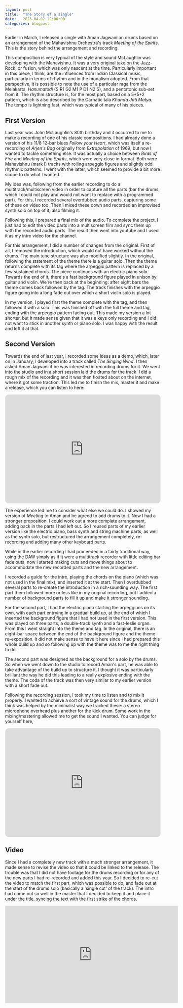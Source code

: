 ```yaml
---
layout: post
title:  "The Story of a single"
date:   2023-04-02 12:00:00
categories: blogpost
---
```


Earlier in March, I released a single with Aman Jagwani on drums based
on an arrangement of the Mahavishnu Orchestra's track *Meeting of the
Spirits*. This is the story behind the arrangement and recording.

This composition is very typical of the style and sound
McLaughlin was developing with the Mahavishnu. It was a very original
take on the Jazz-Rock, or fusion, which was only nascent at the time.
Particularly important in this piece, I think, are the influences from
Indian Classical music, particularly in terms of rhythm and in the
modalism adopted. From that perspective, it is possible to note the
use of a particular raga from the Melakarta, *Hanumatodi* (S R1 G2 M1 P
D1 N2 S), and a pentatonic sub-set from it. The rhythm structure is,
for the most part, based on a 5+5+2 pattern, which is also described
by the Carnatic tala *Khanda Jati Matya*. The tempo is lightning fast,
which was typical of many of his pieces.


First Version
------

Last year was John McLaughlin's 80th birthday and it occurred to me to
make a recording of one of his classic compositions. I had already
done a version of his 11/8 12-bar blues *Follow your Heart*, which was
itself a re-recording of *Arjen's Bag* originally from *Extrapolation*
of 1969, but now I wanted to tackle something else. It was actually a
choice between *Birds of Fire* and *Meeting of the Spirits*, which
were very close in format. Both were Mahavishnu (mark I) tracks with
rolling arpeggio figures and slightly odd rhythmic patterns. I went
with the latter, which seemed to provide a bit more scope to do what I
wanted.

My idea was, following from the earlier recording to do a
multitrack/multiscreen video in order to capture all the parts (bar
the drums, which I could not play and would not want to replace with a
programmed part). For this, I recorded several overdubbed audio parts,
capturing some of these on video too. Then I mixed these down and
recorded an improvised synth solo on top of it, also filming it.

Following this, I prepared a final mix of the audio. To complete the
project, I just had to edit the video parts into a multiscreen film
and sync them up with the recorded audio parts. The result then went
into youtube and I used it as my intro video for the channel.

For this arrangement, I did a number of changes from the
original. First of all, I removed the introduction, which would not
have worked without the drums. The main tune structure was also
modified slightly. In the original, following the statement of the
theme there is a guitar solo. Then the theme returns complete with its
tag where the arpeggio pattern is replaced by a few sustained
chords. The piece continues with an electric piano solo. Towards
the end of it, there's a fast background figure played in unison by
guitar and violin. We're then back at the beginning: after eight bars
the theme comes back followed by the tag. The track finishes with
the arpeggio figure going into a long fade out over which a short
violin solo is played.

In my version, I played first the theme complete with the
tag, and then followed it with a solo. This was finished off with
the full theme and tag, ending with the arpeggio pattern fading out.
This made my version a lot shorter, but it made sense given that
it was a keys only recording and I did not want to stick in another
synth or piano solo. I was happy with the result and left it at that.

Second Version
------

Towards the end of last year, I recorded some ideas as a demo, which,
later on in January, I developed into a track called *The Singing
Wind*. I then asked Aman Jagwani if he was interested in recording
drums for it. We went into the studio and in a short session laid the
drums for the track. I did a rough mix of the recording and it was then floated
about on the internet, where it got some traction. This led me to
finish the mix, master it and make a release, which you can listen to here:

<iframe style="border-radius:12px" src="https://open.spotify.com/embed/album/4taMhVBy66FvfbLGALLpB5?utm_source=generator" width="100%" height="352" frameBorder="0" allowfullscreen="" allow="autoplay; clipboard-write; encrypted-media; fullscreen; picture-in-picture" loading="lazy"></iframe>

The experience led me to consider what else we could do. I showed my
version of *Meeting* to Aman and he agreed to add drums to it. Now I
had a stronger proposition. I could work out a more complete
arrangement, adding back in the parts I had left out. So I reused
parts of my earlier version like the electric piano, bass synth and
string machine parts, as well as the synth solo, but restructured the
arrangement completely, re-recording and adding many other keyboard
parts.

While in the earlier recording I had proceeded in a fairly traditional
way, using the DAW simply as if it were a multitrack recorder with
little editing bar fade outs, now I started making cuts and move
things about to accommodate the new recorded parts and the new
arrangement.

I recorded a guide for the intro, playing the chords on the piano
(which was not used in the final mix), and inserted it at the start.
Then I overdubbed several parts to re-create the introduction in
a rich-sounding way. The first part them followed more or less like in my original
recording, but I added a number of background parts to fill it
up and make it stronger sounding.

For the second part, I had the electric piano starting the arpeggions
on its own, with each part entrying in a gradual build up, at the end
of which I inserted the background figure that I had not used in the
first version. This was played on three parts, a double-track synth
and a fast-leslie organ. From this I went straight into the theme and
tag. In the original, there is an eight-bar space between the end of
the background figure and the theme re-exposition. It did not make
sense to have it here since I had prepared this whole build up and so
following up with the theme was to me the right thing to do. 

The second part was designed as the background for a solo by the
drums. So when we went down to the studio to record Aman's part,
he was able to take advantage of the build up to structure it. I
thought it was particularly brilliant the way he did this leading to
a really explosive ending with the theme. The coda of the track was
then very similar to my earlier version with a short fade out.

Following the recording session, I took my time to listen and to mix
it properly. I wanted to achieve a sort of vintage sound for the
drums, which I think was helped by the minimalist way we tracked
these: a stereo microphone overhead plus another for the kick drum.
Some work in the mixing/mastering allowed me to get the sound I
wanted. You can judge for yourself here,

<iframe style="border-radius:12px" src="https://open.spotify.com/embed/album/7fiQ0yLWvFG3NmN0MU1bgv?utm_source=generator" width="100%" height="352" frameBorder="0" allowfullscreen="" allow="autoplay; clipboard-write; encrypted-media; fullscreen; picture-in-picture" loading="lazy"></iframe>

Video
-----------

Since I had a completely new track with a much stronger arrangement,
it made sense to revise the video so that it could be linked to the
release. The trouble was that I did not have footage for the drums
recording or for any of the new parts I had re-recorded and added this
year. So I decided to re-cut the video to match the first part, which
was possible to do, and fade out at the start of the drums solo
(basically a 'single cut' of the track). The intro had come out so
well in the master that I decided to keep it and place it under the
title, syncing the text with the first strike of the chords.

<iframe width="560" height="315" src="https://www.youtube.com/embed/bbZvNnT8tkg" title="YouTube video player" frameborder="0" allow="accelerometer; autoplay; clipboard-write; encrypted-media; gyroscope; picture-in-picture; web-share" allowfullscreen></iframe>




